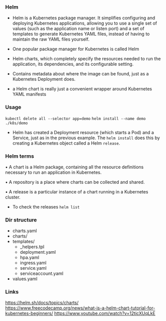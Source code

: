 ### Helm
* Helm is a Kubernetes package manager. It simplifies configuring and deploying
Kubernetes applications, allowing you to use a single set of values (such as the
application name or listen port) and a set of templates to generate Kubernetes
YAML files, instead of having to maintain the raw YAML files yourself.

* One popular package manager for Kubernetes is called Helm
* Helm charts, which completely specify the resources needed to run the application, its dependencies, and its configurable setting.
* Contains metadata about where the image can be found, just as a Kubernetes Deployment does.
* a Helm chart is really just a convenient wrapper around Kubernetes YAML manifests

### Usage
`kubectl delete all --selector app=demo`
`helm install --name demo ./k8s/demo`

* Helm has created a Deployment resource (which starts a Pod) and a
Service, just as in the previous example. The `helm install` does this by creating a
Kubernetes object called a Helm `release`.

### Helm terms
• A chart is a Helm package, containing all the resource definitions necessary to
run an application in Kubernetes.

• A repository is a place where charts can be collected and shared.

• A release is a particular instance of a chart running in a Kubernetes cluster.

* To check the releases
  `helm list`
  

### Dir structure
* charts.yaml
* charts/
* templates/
  * _helpers.tpl
  * deployment.yaml
  * hpa.yaml
  * ingress.yaml
  * service.yaml
  * serviceaccount.yaml
* values.yaml


### Links
https://helm.sh/docs/topics/charts/
https://www.freecodecamp.org/news/what-is-a-helm-chart-tutorial-for-kubernetes-beginners/
https://www.youtube.com/watch?v=12ticXUqLkE